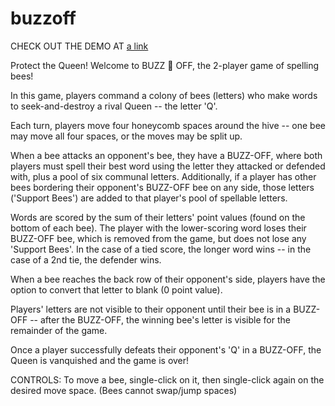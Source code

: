 # buzzoff

CHECK OUT THE DEMO AT [a link](https://buzzoff.surge.sh)

Protect the Queen! Welcome to BUZZ 🐝 OFF, the 2-player game of spelling bees!

In this game, players command a colony of bees (letters) who make words to seek-and-destroy a rival Queen -- the letter 'Q'. 

Each turn, players move four honeycomb spaces around the hive -- one bee may move all four spaces, or the moves may be split up.

When a bee attacks an opponent's bee, they have a BUZZ-OFF, where both players must spell their best word using the letter they attacked or defended with, plus a pool of six communal letters. Additionally, if a player has other bees bordering their opponent's BUZZ-OFF bee on any side, those letters ('Support Bees') are added to that player's pool of spellable letters.

Words are scored by the sum of their letters' point values (found on the bottom of each bee). The player with the lower-scoring word loses their BUZZ-OFF bee, which is removed from the game, but does not lose any 'Support Bees'. In the case of a tied score, the longer word wins -- in the case of a 2nd tie, the defender wins.

When a bee reaches the back row of their opponent's side, players have the option to convert that letter to blank (0 point value).

Players' letters are not visible to their opponent until their bee is in a BUZZ-OFF -- after the BUZZ-OFF, the winning bee's letter is visible for the remainder of the game.

Once a player successfully defeats their opponent's 'Q' in a BUZZ-OFF, the Queen is vanquished and the game is over!

CONTROLS: To move a bee, single-click on it, then single-click again on the desired move space. (Bees cannot swap/jump spaces)
